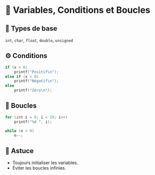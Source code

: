 # 🧮 Variables, Conditions et Boucles

## 🔢 Types de base
`int`, `char`, `float`, `double`, `unsigned`

## ⚙️ Conditions
```c
if (x > 0)
    printf("Positif\n");
else if (x < 0)
    printf("Négatif\n");
else
    printf("Zéro\n");
```

## 🔁 Boucles
```c
for (int i = 0; i < 10; i++)
    printf("%d ", i);

while (n > 0)
    n--;
```

## 🧠 Astuce
- Toujours initialiser les variables.
- Éviter les boucles infinies.
